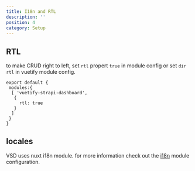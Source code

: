 ```yaml
---
title: I18n and RTL
description: ''
position: 4
category: Setup
---
```


## RTL

to make CRUD right to left, set ```rtl```  propert ```true``` in module config or set ``` dir ``` ```rtl``` in vuetify module config.

```js[nuxt.config.js]
export default {
 modules:{
  [	'vuetify-strapi-dashboard',
   {
	 rtl: true
   }
  ]
 }
}
```

## locales

VSD uses nuxt i18n module.  for more information check out the [i18n](https://i18n.nuxtjs.org) module configuration.